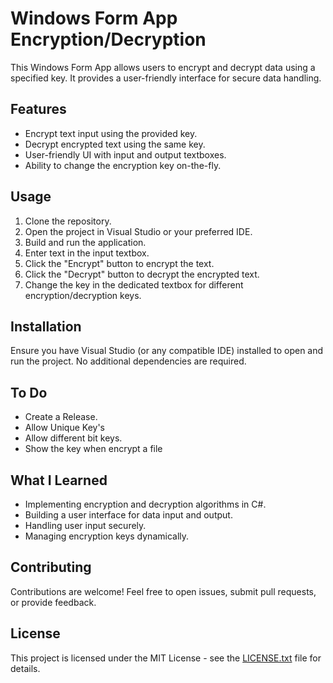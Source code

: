 # Windows Form App Encryption/Decryption

This Windows Form App allows users to encrypt and decrypt data using a specified key. It provides a user-friendly interface for secure data handling.

## Features

- Encrypt text input using the provided key.
- Decrypt encrypted text using the same key.
- User-friendly UI with input and output textboxes.
- Ability to change the encryption key on-the-fly.

## Usage

1. Clone the repository.
2. Open the project in Visual Studio or your preferred IDE.
3. Build and run the application.
4. Enter text in the input textbox.
5. Click the "Encrypt" button to encrypt the text.
6. Click the "Decrypt" button to decrypt the encrypted text.
7. Change the key in the dedicated textbox for different encryption/decryption keys.

## Installation

Ensure you have Visual Studio (or any compatible IDE) installed to open and run the project. No additional dependencies are required.

## To Do

- Create a Release.
- Allow Unique Key's
- Allow different bit keys.
- Show the key when encrypt a file

## What I Learned

- Implementing encryption and decryption algorithms in C#.
- Building a user interface for data input and output.
- Handling user input securely.
- Managing encryption keys dynamically.

## Contributing

Contributions are welcome! Feel free to open issues, submit pull requests, or provide feedback.

## License

This project is licensed under the MIT License - see the [LICENSE.txt](LICENSE.txt) file for details.
